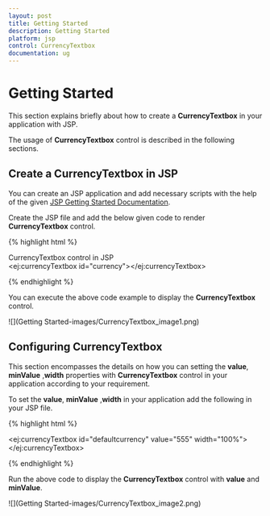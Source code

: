 ```yaml
---
layout: post
title: Getting Started
description: Getting Started
platform: jsp
control: CurrencyTextbox
documentation: ug
---
```

# Getting Started

This section explains briefly about how to create a **CurrencyTextbox** in your application with JSP.

The usage of **CurrencyTextbox** control is described in the following sections.

## Create a CurrencyTextbox in JSP
You can create an JSP application and add necessary scripts with the help of the given [JSP Getting Started Documentation](https://help.syncfusion.com/jsp/getting-started).


Create the JSP file and add the below given code to render **CurrencyTextbox** control.

{% highlight html %}
      <div>CurrencyTextbox control in JSP</div>
      <ej:currencyTextbox id="currency"></ej:currencyTextbox>
      
{% endhighlight %}

You can execute the above code example to display the **CurrencyTextbox** control.

![](Getting Started-images/CurrencyTextbox_image1.png) 

## Configuring CurrencyTextbox
This section encompasses the details on how you can setting the **value**, **minValue** ,**width** properties with **CurrencyTextbox** control in your application according to your requirement.

To set the **value**, **minValue** ,**width** in your application add the following in your JSP file.

{% highlight html %}

<ej:currencyTextbox id="defaultcurrency" value="555" width="100%"></ej:currencyTextbox>

{% endhighlight %}

Run the above code to display the **CurrencyTextbox** control with **value** and **minValue**.

![](Getting Started-images/CurrencyTextbox_image2.png) 


